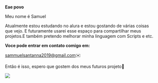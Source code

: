 **Eae povo**

Meu nome é Samuel

Atualmente estou estudando no alura e
estou gostando de várias coisas que vejo. 
E futuramente usarei esse espaço para
compartilhar meus projetos.E também pretendo melhorar minha linguagem com Scripts e etc.

**Voce pode entrar em contato comigo em:**

sammuelsantanna2019@gmail.com✉️

Então é isso, espero que gostem dos meus futuros projeto🫡

![](https://github.com/SammX777/SammX777/assets/135627068/efc8fe1f-33a8-4cc3-8a63-6e4da4f0884b)
